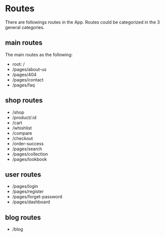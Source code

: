 # Routes

There are followings routes in the App. Routes could be categorized in the 3 general categories.


## main routes

The main routes as the following:

- root: /
- /pages/about-us
- /pages/404
- /pages/contact
- /pages/faq

## shop routes

- /shop
- /product/:id
- /cart
- /whishlist
- /compare
- /checkout
- /order-success
- /pages/search
- /pages/collection
- /pages/lookbook

## user routes

- /pages/login
- /pages/register
- /pages/forget-password
- /pages/dashboard

## blog routes

- /blog